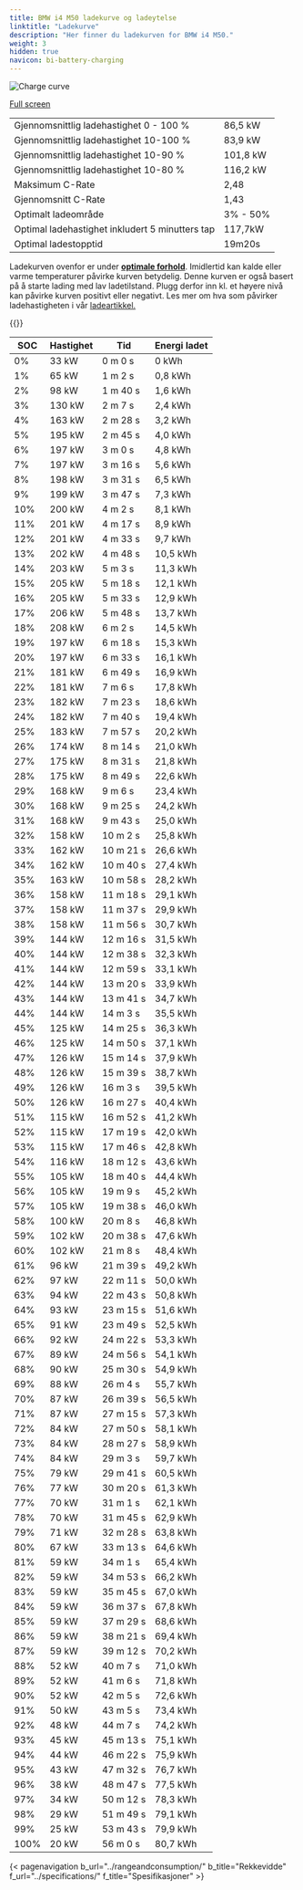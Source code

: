 ```yaml
---
title: BMW i4 M50 ladekurve og ladeytelse
linktitle: "Ladekurve"
description: "Her finner du ladekurven for BMW i4 M50."
weight: 3
hidden: true
navicon: bi-battery-charging
---
```

<!-- markdownlint-disable MD033 -->
<img src="/images/models/bmw/i4/i4_m50/chargingcurve.svg" alt="Charge curve" class="img-fluid">

[Full screen](/images/models/bmw/i4/i4_m50/chargingcurve.svg)


<table class="table table-striped border">
<tbody>
<tr>
<td>Gjennomsnittlig ladehastighet 0 - 100 %</td><td>86,5 kW</td>
</tr>
<tr>
<td>Gjennomsnittlig ladehastighet 10-100 %</td><td>83,9 kW</td>
</tr>
<tr>
<td>Gjennomsnittlig ladehastighet 10-90 %</td><td>101,8 kW</td>
</tr>
<tr>
<td>Gjennomsnittlig ladehastighet 10-80 %</td><td>116,2 kW</td>
</tr>
<tr>
<td>Maksimum C-Rate</td><td>2,48</td>
</tr>
<tr>
<td>Gjennomsnitt C-Rate</td><td>1,43</td>
</tr>
<tr>
<td>Optimalt ladeområde</td><td>3% - 50%</td>
</tr>
<tr>
<td>Optimal ladehastighet inkludert 5 minutters tap</td><td>117,7kW</td>
</tr>
<tr>
<td>Optimal ladestopptid</td><td>19m20s</td>
</tr>
</tbody>
</table>


Ladekurven ovenfor er under **[optimale forhold](../../../../../technology/battery/charging/#temperatur)**. Imidlertid kan kalde eller varme temperaturer påvirke kurven betydelig. Denne kurven er også basert på å starte lading med lav ladetilstand. Plugg derfor inn kl. et høyere nivå kan påvirke kurven positivt eller negativt. Les mer om hva som påvirker ladehastigheten i vår [ladeartikkel.](../../../../../technology/battery/charging/)


{{<evkxdisplayaddarticle />}}
<table class="table table-striped border">
<thead>
<tr><th>SOC</th><th>Hastighet</th><th>Tid</th><th>Energi ladet</th></tr>
</thead>
<tbody>
<tr>
<td>0%</td><td>33 kW</td><td> 0 m 0 s </td><td>0 kWh </td>
</tr>
<tr>
<td>1%</td><td>65 kW</td><td> 1 m 2 s </td><td>0,8 kWh </td>
</tr>
<tr>
<td>2%</td><td>98 kW</td><td> 1 m 40 s </td><td>1,6 kWh </td>
</tr>
<tr>
<td>3%</td><td>130 kW</td><td> 2 m 7 s </td><td>2,4 kWh </td>
</tr>
<tr>
<td>4%</td><td>163 kW</td><td> 2 m 28 s </td><td>3,2 kWh </td>
</tr>
<tr>
<td>5%</td><td>195 kW</td><td> 2 m 45 s </td><td>4,0 kWh </td>
</tr>
<tr>
<td>6%</td><td>197 kW</td><td> 3 m 0 s </td><td>4,8 kWh </td>
</tr>
<tr>
<td>7%</td><td>197 kW</td><td> 3 m 16 s </td><td>5,6 kWh </td>
</tr>
<tr>
<td>8%</td><td>198 kW</td><td> 3 m 31 s </td><td>6,5 kWh </td>
</tr>
<tr>
<td>9%</td><td>199 kW</td><td> 3 m 47 s </td><td>7,3 kWh </td>
</tr>
<tr>
<td>10%</td><td>200 kW</td><td> 4 m 2 s </td><td>8,1 kWh </td>
</tr>
<tr>
<td>11%</td><td>201 kW</td><td> 4 m 17 s </td><td>8,9 kWh </td>
</tr>
<tr>
<td>12%</td><td>201 kW</td><td> 4 m 33 s </td><td>9,7 kWh </td>
</tr>
<tr>
<td>13%</td><td>202 kW</td><td> 4 m 48 s </td><td>10,5 kWh </td>
</tr>
<tr>
<td>14%</td><td>203 kW</td><td> 5 m 3 s </td><td>11,3 kWh </td>
</tr>
<tr>
<td>15%</td><td>205 kW</td><td> 5 m 18 s </td><td>12,1 kWh </td>
</tr>
<tr>
<td>16%</td><td>205 kW</td><td> 5 m 33 s </td><td>12,9 kWh </td>
</tr>
<tr>
<td>17%</td><td>206 kW</td><td> 5 m 48 s </td><td>13,7 kWh </td>
</tr>
<tr>
<td>18%</td><td>208 kW</td><td> 6 m 2 s </td><td>14,5 kWh </td>
</tr>
<tr>
<td>19%</td><td>197 kW</td><td> 6 m 18 s </td><td>15,3 kWh </td>
</tr>
<tr>
<td>20%</td><td>197 kW</td><td> 6 m 33 s </td><td>16,1 kWh </td>
</tr>
<tr>
<td>21%</td><td>181 kW</td><td> 6 m 49 s </td><td>16,9 kWh </td>
</tr>
<tr>
<td>22%</td><td>181 kW</td><td> 7 m 6 s </td><td>17,8 kWh </td>
</tr>
<tr>
<td>23%</td><td>182 kW</td><td> 7 m 23 s </td><td>18,6 kWh </td>
</tr>
<tr>
<td>24%</td><td>182 kW</td><td> 7 m 40 s </td><td>19,4 kWh </td>
</tr>
<tr>
<td>25%</td><td>183 kW</td><td> 7 m 57 s </td><td>20,2 kWh </td>
</tr>
<tr>
<td>26%</td><td>174 kW</td><td> 8 m 14 s </td><td>21,0 kWh </td>
</tr>
<tr>
<td>27%</td><td>175 kW</td><td> 8 m 31 s </td><td>21,8 kWh </td>
</tr>
<tr>
<td>28%</td><td>175 kW</td><td> 8 m 49 s </td><td>22,6 kWh </td>
</tr>
<tr>
<td>29%</td><td>168 kW</td><td> 9 m 6 s </td><td>23,4 kWh </td>
</tr>
<tr>
<td>30%</td><td>168 kW</td><td> 9 m 25 s </td><td>24,2 kWh </td>
</tr>
<tr>
<td>31%</td><td>168 kW</td><td> 9 m 43 s </td><td>25,0 kWh </td>
</tr>
<tr>
<td>32%</td><td>158 kW</td><td> 10 m 2 s </td><td>25,8 kWh </td>
</tr>
<tr>
<td>33%</td><td>162 kW</td><td> 10 m 21 s </td><td>26,6 kWh </td>
</tr>
<tr>
<td>34%</td><td>162 kW</td><td> 10 m 40 s </td><td>27,4 kWh </td>
</tr>
<tr>
<td>35%</td><td>163 kW</td><td> 10 m 58 s </td><td>28,2 kWh </td>
</tr>
<tr>
<td>36%</td><td>158 kW</td><td> 11 m 18 s </td><td>29,1 kWh </td>
</tr>
<tr>
<td>37%</td><td>158 kW</td><td> 11 m 37 s </td><td>29,9 kWh </td>
</tr>
<tr>
<td>38%</td><td>158 kW</td><td> 11 m 56 s </td><td>30,7 kWh </td>
</tr>
<tr>
<td>39%</td><td>144 kW</td><td> 12 m 16 s </td><td>31,5 kWh </td>
</tr>
<tr>
<td>40%</td><td>144 kW</td><td> 12 m 38 s </td><td>32,3 kWh </td>
</tr>
<tr>
<td>41%</td><td>144 kW</td><td> 12 m 59 s </td><td>33,1 kWh </td>
</tr>
<tr>
<td>42%</td><td>144 kW</td><td> 13 m 20 s </td><td>33,9 kWh </td>
</tr>
<tr>
<td>43%</td><td>144 kW</td><td> 13 m 41 s </td><td>34,7 kWh </td>
</tr>
<tr>
<td>44%</td><td>144 kW</td><td> 14 m 3 s </td><td>35,5 kWh </td>
</tr>
<tr>
<td>45%</td><td>125 kW</td><td> 14 m 25 s </td><td>36,3 kWh </td>
</tr>
<tr>
<td>46%</td><td>125 kW</td><td> 14 m 50 s </td><td>37,1 kWh </td>
</tr>
<tr>
<td>47%</td><td>126 kW</td><td> 15 m 14 s </td><td>37,9 kWh </td>
</tr>
<tr>
<td>48%</td><td>126 kW</td><td> 15 m 39 s </td><td>38,7 kWh </td>
</tr>
<tr>
<td>49%</td><td>126 kW</td><td> 16 m 3 s </td><td>39,5 kWh </td>
</tr>
<tr>
<td>50%</td><td>126 kW</td><td> 16 m 27 s </td><td>40,4 kWh </td>
</tr>
<tr>
<td>51%</td><td>115 kW</td><td> 16 m 52 s </td><td>41,2 kWh </td>
</tr>
<tr>
<td>52%</td><td>115 kW</td><td> 17 m 19 s </td><td>42,0 kWh </td>
</tr>
<tr>
<td>53%</td><td>115 kW</td><td> 17 m 46 s </td><td>42,8 kWh </td>
</tr>
<tr>
<td>54%</td><td>116 kW</td><td> 18 m 12 s </td><td>43,6 kWh </td>
</tr>
<tr>
<td>55%</td><td>105 kW</td><td> 18 m 40 s </td><td>44,4 kWh </td>
</tr>
<tr>
<td>56%</td><td>105 kW</td><td> 19 m 9 s </td><td>45,2 kWh </td>
</tr>
<tr>
<td>57%</td><td>105 kW</td><td> 19 m 38 s </td><td>46,0 kWh </td>
</tr>
<tr>
<td>58%</td><td>100 kW</td><td> 20 m 8 s </td><td>46,8 kWh </td>
</tr>
<tr>
<td>59%</td><td>102 kW</td><td> 20 m 38 s </td><td>47,6 kWh </td>
</tr>
<tr>
<td>60%</td><td>102 kW</td><td> 21 m 8 s </td><td>48,4 kWh </td>
</tr>
<tr>
<td>61%</td><td>96 kW</td><td> 21 m 39 s </td><td>49,2 kWh </td>
</tr>
<tr>
<td>62%</td><td>97 kW</td><td> 22 m 11 s </td><td>50,0 kWh </td>
</tr>
<tr>
<td>63%</td><td>94 kW</td><td> 22 m 43 s </td><td>50,8 kWh </td>
</tr>
<tr>
<td>64%</td><td>93 kW</td><td> 23 m 15 s </td><td>51,6 kWh </td>
</tr>
<tr>
<td>65%</td><td>91 kW</td><td> 23 m 49 s </td><td>52,5 kWh </td>
</tr>
<tr>
<td>66%</td><td>92 kW</td><td> 24 m 22 s </td><td>53,3 kWh </td>
</tr>
<tr>
<td>67%</td><td>89 kW</td><td> 24 m 56 s </td><td>54,1 kWh </td>
</tr>
<tr>
<td>68%</td><td>90 kW</td><td> 25 m 30 s </td><td>54,9 kWh </td>
</tr>
<tr>
<td>69%</td><td>88 kW</td><td> 26 m 4 s </td><td>55,7 kWh </td>
</tr>
<tr>
<td>70%</td><td>87 kW</td><td> 26 m 39 s </td><td>56,5 kWh </td>
</tr>
<tr>
<td>71%</td><td>87 kW</td><td> 27 m 15 s </td><td>57,3 kWh </td>
</tr>
<tr>
<td>72%</td><td>84 kW</td><td> 27 m 50 s </td><td>58,1 kWh </td>
</tr>
<tr>
<td>73%</td><td>84 kW</td><td> 28 m 27 s </td><td>58,9 kWh </td>
</tr>
<tr>
<td>74%</td><td>84 kW</td><td> 29 m 3 s </td><td>59,7 kWh </td>
</tr>
<tr>
<td>75%</td><td>79 kW</td><td> 29 m 41 s </td><td>60,5 kWh </td>
</tr>
<tr>
<td>76%</td><td>77 kW</td><td> 30 m 20 s </td><td>61,3 kWh </td>
</tr>
<tr>
<td>77%</td><td>70 kW</td><td> 31 m 1 s </td><td>62,1 kWh </td>
</tr>
<tr>
<td>78%</td><td>70 kW</td><td> 31 m 45 s </td><td>62,9 kWh </td>
</tr>
<tr>
<td>79%</td><td>71 kW</td><td> 32 m 28 s </td><td>63,8 kWh </td>
</tr>
<tr>
<td>80%</td><td>67 kW</td><td> 33 m 13 s </td><td>64,6 kWh </td>
</tr>
<tr>
<td>81%</td><td>59 kW</td><td> 34 m 1 s </td><td>65,4 kWh </td>
</tr>
<tr>
<td>82%</td><td>59 kW</td><td> 34 m 53 s </td><td>66,2 kWh </td>
</tr>
<tr>
<td>83%</td><td>59 kW</td><td> 35 m 45 s </td><td>67,0 kWh </td>
</tr>
<tr>
<td>84%</td><td>59 kW</td><td> 36 m 37 s </td><td>67,8 kWh </td>
</tr>
<tr>
<td>85%</td><td>59 kW</td><td> 37 m 29 s </td><td>68,6 kWh </td>
</tr>
<tr>
<td>86%</td><td>59 kW</td><td> 38 m 21 s </td><td>69,4 kWh </td>
</tr>
<tr>
<td>87%</td><td>59 kW</td><td> 39 m 12 s </td><td>70,2 kWh </td>
</tr>
<tr>
<td>88%</td><td>52 kW</td><td> 40 m 7 s </td><td>71,0 kWh </td>
</tr>
<tr>
<td>89%</td><td>52 kW</td><td> 41 m 6 s </td><td>71,8 kWh </td>
</tr>
<tr>
<td>90%</td><td>52 kW</td><td> 42 m 5 s </td><td>72,6 kWh </td>
</tr>
<tr>
<td>91%</td><td>50 kW</td><td> 43 m 5 s </td><td>73,4 kWh </td>
</tr>
<tr>
<td>92%</td><td>48 kW</td><td> 44 m 7 s </td><td>74,2 kWh </td>
</tr>
<tr>
<td>93%</td><td>45 kW</td><td> 45 m 13 s </td><td>75,1 kWh </td>
</tr>
<tr>
<td>94%</td><td>44 kW</td><td> 46 m 22 s </td><td>75,9 kWh </td>
</tr>
<tr>
<td>95%</td><td>43 kW</td><td> 47 m 32 s </td><td>76,7 kWh </td>
</tr>
<tr>
<td>96%</td><td>38 kW</td><td> 48 m 47 s </td><td>77,5 kWh </td>
</tr>
<tr>
<td>97%</td><td>34 kW</td><td> 50 m 12 s </td><td>78,3 kWh </td>
</tr>
<tr>
<td>98%</td><td>29 kW</td><td> 51 m 49 s </td><td>79,1 kWh </td>
</tr>
<tr>
<td>99%</td><td>25 kW</td><td> 53 m 43 s </td><td>79,9 kWh </td>
</tr>
<tr>
<td>100%</td><td>20 kW</td><td> 56 m 0 s </td><td>80,7 kWh </td>
</tr>
</tbody>
</table>


{< pagenavigation b_url="../rangeandconsumption/" b_title="Rekkevidde" f_url="../specifications/" f_title="Spesifikasjoner" >}
